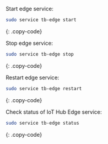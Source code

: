 
Start edge service:
```bash
sudo service tb-edge start
```
{: .copy-code}

Stop edge service:
```bash
sudo service tb-edge stop
```
{: .copy-code}

Restart edge service:
```bash
sudo service tb-edge restart
```
{: .copy-code}

Check status of IoT Hub Edge service:
```bash
sudo service tb-edge status
```
{: .copy-code}
